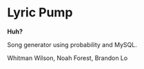 


# Lyric Pump

**Huh?**

Song generator using probability and MySQL.

Whitman Wilson, Noah Forest, Brandon Lo
